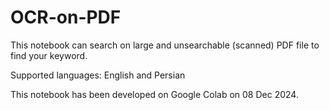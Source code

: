 # OCR-on-PDF
This notebook can search on large and unsearchable (scanned) PDF file to find your keyword. 

Supported languages: English and Persian

This notebook has been developed on Google Colab on 08 Dec 2024. 
